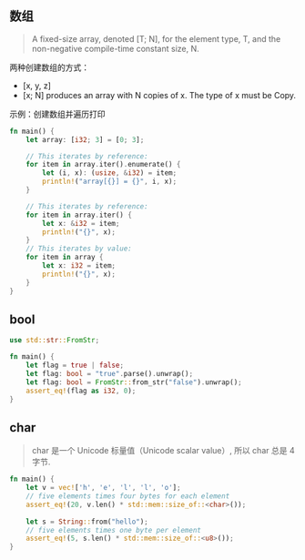 ## 数组

> A fixed-size array, denoted [T; N], for the element type, T,
> and the non-negative compile-time constant size, N.

两种创建数组的方式：

- [x, y, z]
- [x; N]  produces an array with N copies of x. The type of x must be Copy.

示例：创建数组并遍历打印

```rs
fn main() {
    let array: [i32; 3] = [0; 3];

    // This iterates by reference:
    for item in array.iter().enumerate() {
        let (i, x): (usize, &i32) = item;
        println!("array[{}] = {}", i, x);
    }

    // This iterates by reference:
    for item in array.iter() {
        let x: &i32 = item;
        println!("{}", x);
    }
    // This iterates by value:
    for item in array {
        let x: i32 = item;
        println!("{}", x);
    }
}
```

## bool

```rs
use std::str::FromStr;

fn main() {
    let flag = true | false;
    let flag: bool = "true".parse().unwrap();
    let flag: bool = FromStr::from_str("false").unwrap();
    assert_eq!(flag as i32, 0);
}
```

## char

>char 是一个 Unicode 标量值（Unicode scalar value）, 所以 char 总是 4 字节.

```rs
fn main() {
    let v = vec!['h', 'e', 'l', 'l', 'o'];
    // five elements times four bytes for each element
    assert_eq!(20, v.len() * std::mem::size_of::<char>());
   
    let s = String::from("hello");
    // five elements times one byte per element
    assert_eq!(5, s.len() * std::mem::size_of::<u8>());
}
```
